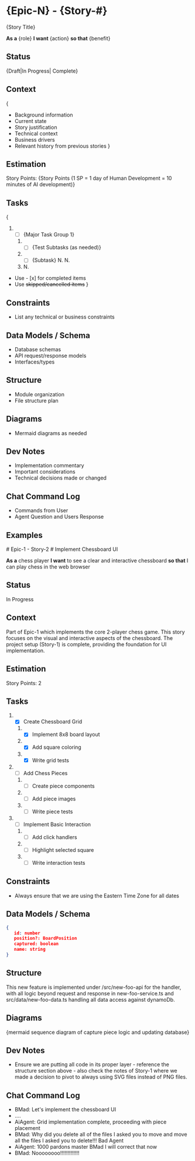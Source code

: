 # {Epic-N} - {Story-#}

{Story Title}

**As a** {role}
**I want** {action}
**so that** {benefit}

## Status

{Draft|In Progress| Complete}

## Context

{

- Background information
- Current state
- Story justification
- Technical context
- Business drivers
- Relevant history from previous stories
  }

## Estimation

Story Points: {Story Points (1 SP = 1 day of Human Development = 10 minutes of AI development)}

## Tasks

{

1. - [ ] {Major Task Group 1}
   1. - [ ] {Test Subtasks (as needed)}
   2. - [ ] {Subtask}
            N.
            N.
   3. N.

- Use - [x] for completed items
- Use ~~skipped/cancelled items~~
  }

## Constraints

- List any technical or business constraints

## Data Models / Schema

- Database schemas
- API request/response models
- Interfaces/types

## Structure

- Module organization
- File structure plan

## Diagrams

- Mermaid diagrams as needed

## Dev Notes

- Implementation commentary
- Important considerations
- Technical decisions made or changed

## Chat Command Log

- Commands from User
- Agent Question and Users Response

## Examples

<example>
# Epic-1 - Story-2
# Implement Chessboard UI

**As a** chess player
**I want** to see a clear and interactive chessboard
**so that** I can play chess in the web browser

## Status

In Progress

## Context

Part of Epic-1 which implements the core 2-player chess game. This story focuses on the visual and interactive aspects of the chessboard. The project setup (Story-1) is complete, providing the foundation for UI implementation.

## Estimation

Story Points: 2

## Tasks

1. - [x] Create Chessboard Grid
   1. - [x] Implement 8x8 board layout
   2. - [x] Add square coloring
   3. - [x] Write grid tests
2. - [ ] Add Chess Pieces
   1. - [ ] Create piece components
   2. - [ ] Add piece images
   3. - [ ] Write piece tests
3. - [ ] Implement Basic Interaction
   1. - [ ] Add click handlers
   2. - [ ] Highlight selected square
   3. - [ ] Write interaction tests

## Constraints

- Always ensure that we are using the Eastern Time Zone for all dates

## Data Models / Schema

```json piece.mode
{
   id: number
   position?: BoardPosition
   captured: boolean
   name: string
}
```

## Structure

This new feature is implemented under /src/new-foo-api for the handler, with all logic beyond request and response in new-foo-service.ts and src/data/new-foo-data.ts handling all data access against dynamoDb.

## Diagrams

{mermaid sequence diagram of capture piece logic and updating database}

## Dev Notes

- Ensure we are putting all code in its proper layer - reference the structure section above - also check the notes of Story-1 where we made a decision to pivot to always using SVG files instead of PNG files.

## Chat Command Log

- BMad: Let's implement the chessboard UI
- ....
- AiAgent: Grid implementation complete, proceeding with piece placement
- BMad: Why did you delete all of the files I asked you to move and move all the files I asked you to delete!!! Bad Agent
- AiAgent: 1000 pardons master BMad I will correct that now <deletes entire project and uninstalls cursor from machine>
- BMad: Noooooooo!!!!!!!!!!!!!
  </example>